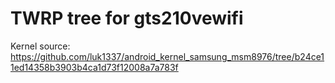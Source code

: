 # TWRP tree for gts210vewifi

Kernel source:
https://github.com/luk1337/android_kernel_samsung_msm8976/tree/b24ce11ed14358b3903b4ca1d73f12008a7a783f

